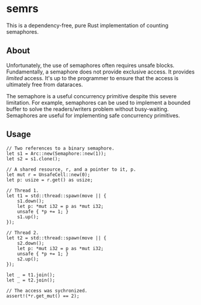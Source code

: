 # semrs
This is a dependency-free, pure Rust implementation of counting semaphores.

## About
Unfortunately, the use of semaphores often requires unsafe
blocks. Fundamentally, a semaphore does not provide exclusive
access. It provides *limited* access. It's up to the programmer to
ensure that the access is ultimately free from
dataraces. 

The semaphore is a useful concurrency primitive despite this severe
limitation. For example, semaphores can be used to implement a bounded
buffer to solve the readers/writers problem without
busy-waiting. Semaphores are useful for implementing safe concurrency
primitives.

## Usage
```
// Two references to a binary semaphore.
let s1 = Arc::new(Semaphore::new(1));
let s2 = s1.clone();

// A shared resource, r, and a pointer to it, p.
let mut r = UnsafeCell::new(0);
let p: usize = r.get() as usize;

// Thread 1.
let t1 = std::thread::spawn(move || {
    s1.down();
    let p: *mut i32 = p as *mut i32;
    unsafe { *p += 1; }
    s1.up();
});

// Thread 2.
let t2 = std::thread::spawn(move || {
    s2.down();
    let p: *mut i32 = p as *mut i32;
    unsafe { *p += 1; }
    s2.up();
});

let _ = t1.join();
let _ = t2.join();

// The access was sychronized.
assert!(*r.get_mut() == 2);
```
